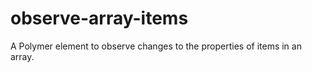 observe-array-items
===================

A Polymer element to observe changes to the properties of items in an array.

